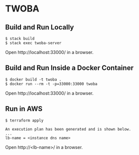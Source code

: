 # TWOBA

## Build and Run Locally
```
$ stack build
$ stack exec twoba-server
```

Open http://localhost:33000/ in a browser.

## Build and Run Inside a Docker Container

```
$ docker build -t twoba .
$ docker run --rm -t -p=33000:33000 twoba
```

Open http://localhost:33000/ in a browser.

## Run in AWS

```
$ terraform apply

An execution plan has been generated and is shown below.
...
lb-name = <instance dns name>
```

Open http://&lt;lb-name&gt;/ in a browser.

